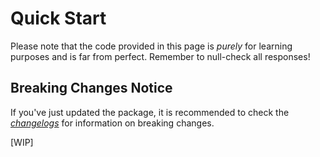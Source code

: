 # Quick Start

Please note that the code provided in this page is *purely* for learning purposes and is far from perfect. Remember to null-check all responses!

## Breaking Changes Notice

If you've just updated the package, it is recommended to check the [*changelogs*](https://github.com/Uralstech/UCloud.TextToSpeech/releases) for information on breaking changes.

[WIP]